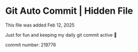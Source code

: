 # Git Auto Commit | Hidden File

This file was added Feb 12, 2025

Just for fun and keeping my daily git commit active 🤪

commit number: 219776
